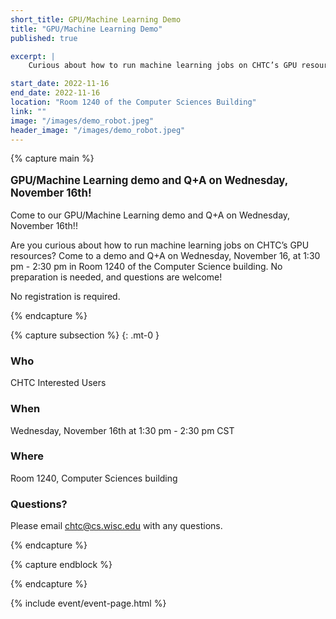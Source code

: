 ```yaml
---
short_title: GPU/Machine Learning Demo
title: "GPU/Machine Learning Demo"
published: true

excerpt: |
    Curious about how to run machine learning jobs on CHTC’s GPU resources? Come to a demo and Q+A on Wednesday, November 16th!

start_date: 2022-11-16
end_date: 2022-11-16
location: "Room 1240 of the Computer Sciences Building"
link: ""
image: "/images/demo_robot.jpeg"
header_image: "/images/demo_robot.jpeg"
---
```


{% capture main %}

<p style="font-size: larger; font-weight: bold;">GPU/Machine Learning demo and Q+A on Wednesday, November 16th!</p>

Come to our GPU/Machine Learning demo and Q+A on Wednesday, November 16th!!

Are you curious about how to run machine learning jobs on CHTC’s GPU resources? Come to a demo and Q+A on Wednesday, November 16, at 1:30 pm - 2:30 pm in Room 1240 of the Computer Science building. No preparation is needed, and questions are welcome!

No registration is required.

{% endcapture %}


{% capture subsection %}
{: .mt-0 }
### Who

CHTC Interested Users

### When

Wednesday, November 16th at 1:30 pm - 2:30 pm CST

### Where

Room 1240, Computer Sciences building

### Questions?

Please email <chtc@cs.wisc.edu> with any questions.

{% endcapture %}

{% capture endblock %}


{% endcapture %}

{% include event/event-page.html %}
